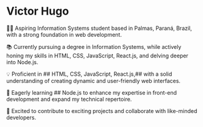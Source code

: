 # Victor Hugo

👨‍💻 Aspiring Information Systems student based in Palmas, Paraná, Brazil, with a strong foundation in web development.

📚 Currently pursuing a degree in Information Systems, while actively honing my skills in HTML, CSS, JavaScript, React.js, and delving deeper into Node.js.

💡 Proficient in ## HTML, CSS, JavaScript, React.js,## with a solid understanding of creating dynamic and user-friendly web interfaces.

🌱 Eagerly learning ## Node.js to enhance my expertise in front-end development and expand my technical repertoire.

🚀 Excited to contribute to exciting projects and collaborate with like-minded developers.


